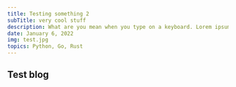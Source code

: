 ```yaml
---
title: Testing something 2
subTitle: very cool stuff
description: What are you mean when you type on a keyboard. Lorem ipsum, python, go, rust. Something very interesting here. Why don't you do something?
date: January 6, 2022
img: test.jpg
topics: Python, Go, Rust
---
```


## Test blog